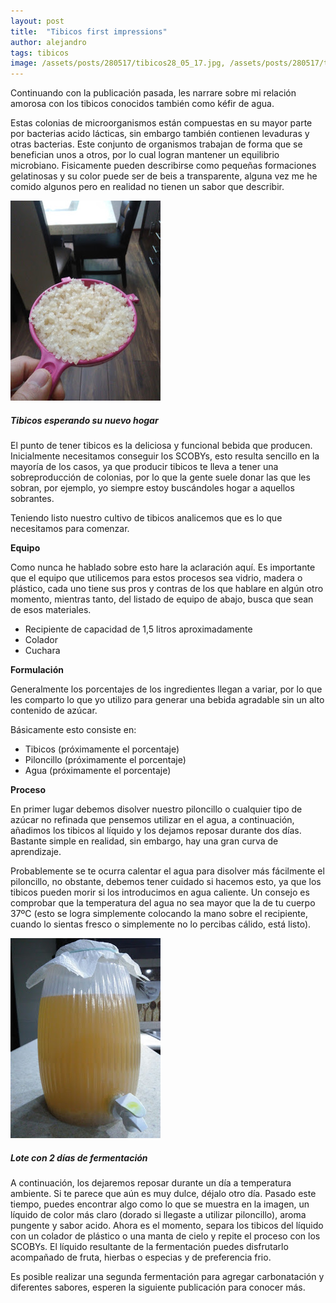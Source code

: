 ```yaml
---
layout: post
title:  "Tibicos first impressions"
author: alejandro
tags: tibicos
image: /assets/posts/280517/tibicos28_05_17.jpg, /assets/posts/280517/tibicos2_28_05_17.jpg
---
```


Continuando con la publicación pasada, les narrare sobre mi relación amorosa con los tibicos conocidos también como kéfir de agua.

Estas colonias de microorganismos están compuestas en su mayor parte por bacterias acido lácticas, sin embargo también contienen levaduras y otras bacterias.  Este conjunto de organismos trabajan de forma que se benefician unos a otros, por lo cual logran mantener un equilibrio microbiano. Fisicamente pueden describirse como pequeñas formaciones gelatinosas y su color puede ser de beis a transparente, alguna vez me he comido algunos pero en realidad no tienen un sabor que describir.


![Tibicos esperando su nuevo hogar](/assets/posts/280517/tibicos28_05_17.jpg)
##### Tibicos esperando su nuevo hogar

El punto de tener tibicos es la deliciosa y funcional bebida que producen. Inicialmente necesitamos conseguir los SCOBYs, esto resulta sencillo en la mayoría de los casos, ya que producir tibicos te lleva a tener una sobreproducción de colonias, por lo que la gente suele donar las que les sobran, por ejemplo, yo siempre estoy buscándoles hogar a aquellos sobrantes.

Teniendo listo nuestro cultivo de tibicos analicemos que es lo que necesitamos para comenzar.

**Equipo**

Como nunca he hablado sobre esto hare la aclaración aquí. Es importante que el equipo que utilicemos para estos procesos sea vidrio, madera o plástico, cada uno tiene sus pros y contras de los que hablare en algún otro momento, mientras tanto, del listado de equipo de abajo, busca que sean de esos materiales.

- Recipiente de capacidad de 1,5 litros aproximadamente
- Colador
- Cuchara
 
**Formulación**

Generalmente los porcentajes de los ingredientes llegan a variar, por lo que les comparto lo que yo utilizo para generar una bebida agradable sin un alto contenido de azúcar.

Básicamente esto consiste en:

* Tibicos  (próximamente el porcentaje)
* Piloncillo (próximamente el porcentaje) 
* Agua (próximamente el porcentaje)

**Proceso**

En primer lugar debemos disolver nuestro piloncillo o cualquier tipo de azúcar no refinada que pensemos utilizar en el agua, a continuación, añadimos los tibicos al líquido y los dejamos reposar durante dos días. Bastante simple en realidad, sin embargo, hay una gran curva de aprendizaje.

Probablemente se te ocurra calentar el agua para disolver más fácilmente el piloncillo, no obstante, debemos tener cuidado si hacemos esto, ya que los tibicos pueden morir si los introducimos en agua caliente. Un consejo es comprobar que la temperatura del agua no sea mayor que la de tu cuerpo 37ºC (esto se logra simplemente colocando la mano sobre el recipiente, cuando lo sientas fresco o simplemente no lo percibas cálido, está listo).

![Tibicos listos](/assets/posts/280517/tibicos2_28_05_17.jpg)
##### Lote con 2 días de fermentación

A continuación, los dejaremos reposar durante un día a temperatura ambiente. Si te parece que aún es muy dulce, déjalo otro día. Pasado este tiempo, puedes encontrar algo como lo que se muestra en la imagen, un líquido de color más claro (dorado si llegaste a utilizar piloncillo), aroma pungente y sabor acido. Ahora es el momento, separa los tibicos del líquido con un colador de plástico o una manta de cielo y repite el proceso con los SCOBYs. El líquido resultante de la fermentación puedes disfrutarlo acompañado de fruta, hierbas o especias y de preferencia frio.


Es posible realizar una segunda fermentación para agregar carbonatación y diferentes sabores, esperen la siguiente publicación para conocer más.